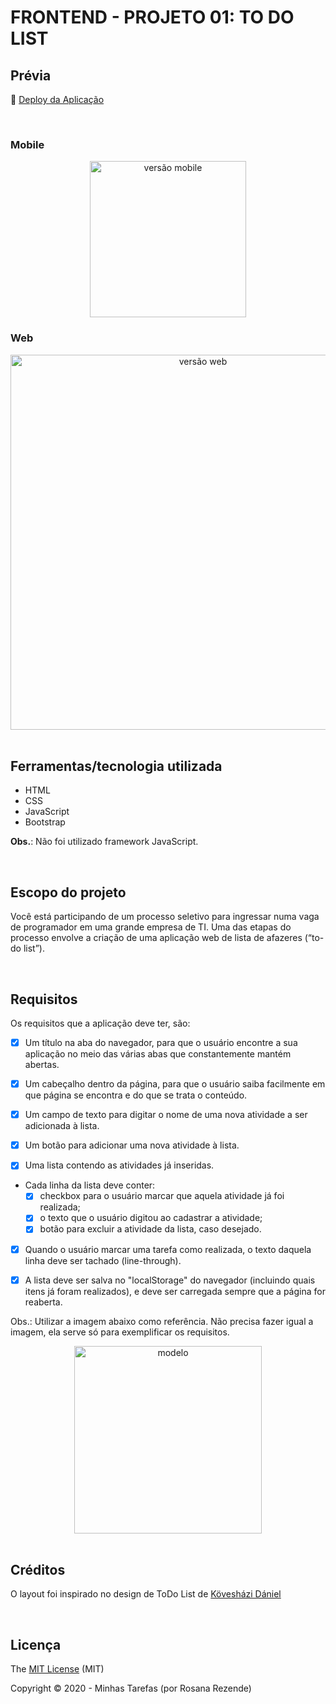 # FRONTEND - PROJETO 01: TO DO LIST

## Prévia

:dash: [Deploy da Aplicação](http://rosana-minha-lista.surge.sh/)

<br>

### Mobile

<div align="center">
  <img  width='250' src='https://user-images.githubusercontent.com/45580434/100809550-1cf97480-3415-11eb-8f29-697e0f5104e4.gif' alt="versão mobile">
</div>

### Web

<div align="center">
  <img  width='600' src='https://user-images.githubusercontent.com/45580434/100809908-056ebb80-3416-11eb-8679-bc5bcc2abca7.gif' alt="versão web">
</div>

<br>

## Ferramentas/tecnologia utilizada

- HTML
- CSS 
- JavaScript
- Bootstrap

__Obs.__: Não foi utilizado framework JavaScript.

<br>

## Escopo do projeto

Você está participando de um processo seletivo para ingressar numa vaga de programador em uma grande empresa de TI. Uma das etapas do processo envolve a criação de uma aplicação web de lista de afazeres (“to-do list”).

<br>

## Requisitos

Os requisitos que a aplicação deve ter, são:

- [x] Um título na aba do navegador, para que o usuário encontre a sua aplicação no meio das várias abas que constantemente mantém abertas.

- [x] Um cabeçalho dentro da página, para que o usuário saiba facilmente em que página se encontra e do que se trata o conteúdo.

- [x] Um campo de texto para digitar o nome de uma nova atividade a ser adicionada à lista.

- [x] Um botão para adicionar uma nova atividade à lista.

- [x] Uma lista contendo as atividades já inseridas.

- Cada linha da lista deve conter: 
  - [x] checkbox para o usuário marcar que aquela atividade já foi realizada; 
  - [x] o texto que o usuário digitou ao cadastrar a atividade;
  - [x] botão para excluir a atividade da lista, caso desejado.

- [x] Quando o usuário marcar uma tarefa como realizada, o texto daquela linha deve ser tachado (line-through).

- [x] A lista deve ser salva no "localStorage" do navegador (incluindo quais itens já foram realizados), e deve ser carregada sempre que a página for reaberta.

Obs.: Utilizar a imagem abaixo como referência. Não precisa fazer igual a imagem, ela serve só para exemplificar os requisitos.

<div align="center">
  <img  width='300' src='https://user-images.githubusercontent.com/45580434/100808462-fa665c00-3412-11eb-8c3e-4951c1970d7e.png' alt="modelo">
</div>

<br>

## Créditos

O layout foi inspirado no design de ToDo List de [Kövesházi Dániel](https://dribbble.com/shots/2458929-DailyUI-042-ToDo-List)

<br>

## Licença

The [MIT License]() (MIT)

Copyright :copyright: 2020 - Minhas Tarefas (por Rosana Rezende)

<br>
